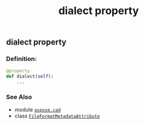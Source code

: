 ﻿---
title: dialect property
second_title: Aspose.CAD for Python via .NET API References
description: 
type: docs
weight: 40
url: /python-net/aspose.cad/fileformatmetadataattribute/dialect/
is_root: false
---

## dialect property

### Definition:
```python
@property
def dialect(self):
    ...
```

### See Also
* module [`aspose.cad`](../../)
* class [`FileFormatMetadataAttribute`](/cad/python-net/aspose.cad/fileformatmetadataattribute)
